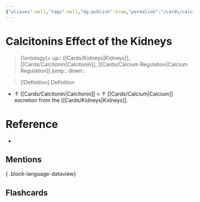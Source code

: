 ```yaml
---
{"aliases":null,"tags":null,"dg-publish":true,"permalink":"/cards/calcitonins-effect-of-the-kidneys/","dgPassFrontmatter":true}
---
```


# Calcitonins Effect of the Kidneys

> [!ontology]+
> up:: [[Cards/Kidneys\|Kidneys]], [[Cards/Calcitonin\|Calcitonin]], [[Cards/Calcium Regulation\|Calcium Regulation]]
> jump:: 
> down:: 

> [!Definition] Definition
> 

- ↑ [[Cards/Calcitonin\|Calcitonin]] = ↑ [[Cards/Calcium\|Calcium]] excretion from the [[Cards/Kidneys\|Kidneys]].

# Reference
- 

## Mentions

{ .block-language-dataview}

## Flashcards
